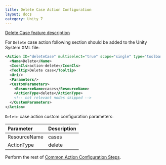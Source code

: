 ```yaml
---
title: Delete Case Action Configuration
layout: docs
category: Unity 7
---
```

[Delete Case feature description](../../features/case-management/delete-case.md)

For `Delete` case action following section should be added to the Unity System XML file:
 
```xml
<Action ID="deleteCase" multiselect="true" scope="single" type="toolbar">
  <Name>Delete</Name>
  <IconCls>action-delete</IconCls>
  <Tooltip>Delete case</Tooltip>
  <Uri/>
  <Parameters/>
  <CustomParameters>
    <ResourceName>cases</ResourceName>
    <ActionType>delete</ActionType>
    <!-- not relevant nodes skipped -->
  </CustomParameters>
</Action>
```

`Delete` case action custom configuration parameters:

| Parameter   | Description |
|:------------|:------------|
|ResourceName | cases       |
|ActionType   | delete      |

Perform the rest of [Common Action Configuration Steps](../actions.md#common-actions-configuration-steps). 